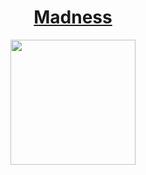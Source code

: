 # <div align="center">[Madness](https://tryhackme.com/r/room/madness)</div>
<div align="center">
  <img src="https://github.com/user-attachments/assets/d1a28066-5e54-4f86-ba21-2353d5ecb097" height="200"></img>
</div>
